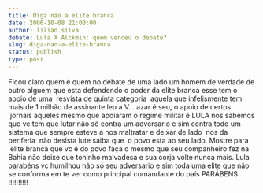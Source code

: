 ```yaml
---
title: Diga não a elite branca 
date: 2006-10-08 21:00:00
author: lilian.silva
debate: Lula X Alckmin: quem venceu o debate?
slug: diga-nao-a-elite-branca
status: publish 
type: post
---
```


Ficou claro quem é quem no debate de uma lado um homem de verdade de outro alguem que esta defendendo o poder da elite branca esse tem o apoio de uma  resvista de quinta categoria  aquela que infelismente tem mais de 1 milhão de assinante leu a V... azar é seu, o apoio de certos  jornais aqueles mesmo que apoiaram o regime militar é LULA nos sabemos que vc tem que lutar não só contra um adversario e sim contra todo um sistema que sempre esteve a nos maltratar e deixar de lado  nos da periferia  não desista lute saiba que  o povo esta ao seu lado. Mostre para  elite branca que vc é do povo faça o mesmo que seu companheiro fez na Bahia não deixe que toninho malvadesa e sua corja volte nunca mais. Lula parabéns vc humilhou não só seu adversario e sim toda uma elite que não se conforma em te ver como principal comandante do país PARÁBENS !!!!!!!!!!


 


